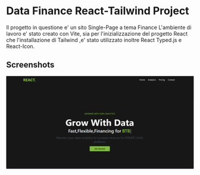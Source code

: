 # Data Finance React-Tailwind Project

Il progetto in questione e' un sito Single-Page a tema Finance L'ambiente di lavoro e' stato creato con Vite, sia per l'inizializzazione del progetto React che l'installazione di Tailwind ,e' stato utilizzato inoltre React Typed.js e React-Icon.


## Screenshots

![App Screenshot](https://github.com/DavideBenedetti95/DataFinanceReactTailwind/blob/main/src/assets/screenshot.png)

